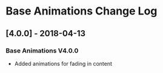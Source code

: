 # Base Animations Change Log

## [4.0.0] - 2018-04-13
### Base Animations V4.0.0
- Added animations for fading in content

